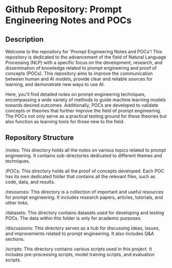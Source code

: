 # Github Repository: Prompt Engineering Notes and POCs
## Description
Welcome to the repository for 'Prompt Engineering Notes and POCs'! This repository is dedicated to the advancement of the field of Natural Language Processing (NLP) with a specific focus on the development, research, and dissemination of knowledge related to prompt engineering and proof of concepts (POCs). This repository aims to improve the communication between human and AI models, provide clear and reliable sources for learning, and demonstrate new ways to use AI.

Here, you'll find detailed notes on prompt engineering techniques, encompassing a wide variety of methods to guide machine learning models towards desired outcomes. Additionally, POCs are developed to validate concepts or theories that further improve the field of prompt engineering. The POCs not only serve as a practical testing ground for these theories but also function as learning tools for those new to the field.

## Repository Structure
/notes: This directory holds all the notes on various topics related to prompt engineering. It contains sub-directories dedicated to different themes and techniques.

/POCs: This directory holds all the proof of concepts developed. Each POC has its own dedicated folder that contains all the relevant files, such as code, data, and results.

/resources: This directory is a collection of important and useful resources for prompt engineering. It includes research papers, articles, tutorials, and other links.

/datasets: This directory contains datasets used for developing and testing POCs. The data within this folder is only for academic purposes.

/discussions: This directory serves as a hub for discussing ideas, issues, and improvements related to prompt engineering. It also includes Q&A sections.

/scripts: This directory contains various scripts used in this project. It includes pre-processing scripts, model training scripts, and evaluation scripts.
